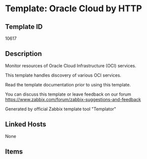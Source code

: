 # Template: Oracle Cloud by HTTP

## Template ID
10617

## Description
Monitor resources of Oracle Cloud Infrastructure (OCI) services.

This template handles discovery of various OCI services.

Read the template documentation prior to using this template.

You can discuss this template or leave feedback on our forum https://www.zabbix.com/forum/zabbix-suggestions-and-feedback

Generated by official Zabbix template tool "Templator"

## Linked Hosts
None

## Items

